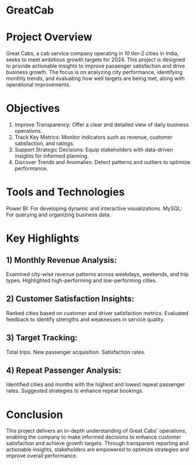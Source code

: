# GreatCab

# Project Overview

Great Cabs, a cab service company operating in 10 tier-2 cities in India, seeks to meet ambitious growth targets for 2024. This project is designed to provide actionable insights to improve passenger satisfaction and drive business growth. The focus is on analyzing city performance, identifying monthly trends, and evaluating how well targets are being met, along with operational improvements.

# Objectives

1) Improve Transparency: Offer a clear and detailed view of daily business operations.
2) Track Key Metrics: Monitor indicators such as revenue, customer satisfaction, and ratings.
3) Support Strategic Decisions: Equip stakeholders with data-driven insights for informed planning.
4) Discover Trends and Anomalies: Detect patterns and outliers to optimize performance.

# Tools and Technologies
Power BI: For developing dynamic and interactive visualizations.
MySQL: For querying and organizing business data.

# Key Highlights

## 1) Monthly Revenue Analysis:
  Examined city-wise revenue patterns across weekdays, weekends, and trip types.
  Highlighted high-performing and low-performing cities.
  
## 2) Customer Satisfaction Insights:
  Ranked cities based on customer and driver satisfaction metrics.
  Evaluated feedback to identify strengths and weaknesses in service quality.

## 3) Target Tracking:
  Total trips.
  New passenger acquisition.
  Satisfaction rates.
 
## 4) Repeat Passenger Analysis:
  Identified cities and months with the highest and lowest repeat passenger rates.
  Suggested strategies to enhance repeat bookings.


# Conclusion
This project delivers an in-depth understanding of Great Cabs' operations, enabling the company to make informed decisions to enhance customer satisfaction and achieve growth targets. Through transparent reporting and actionable insights, stakeholders are empowered to optimize strategies and improve overall performance.

